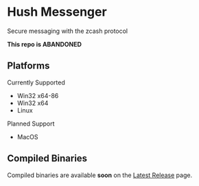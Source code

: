 # Hush Messenger

Secure messaging with the zcash protocol

**This repo is ABANDONED**

## Platforms

Currently Supported

* Win32 x64-86
* Win32 x64
* Linux

Planned Support

* MacOS

## Compiled Binaries

Compiled binaries are available **soon** on the [Latest Release](https://github.com/MyHush/messenger/releases/latest) page.
